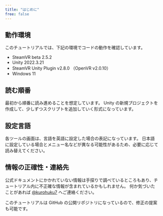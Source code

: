 ```yaml
---
title: "はじめに"
free: false
---
```


## 動作環境
このチュートリアルでは、下記の環境でコードの動作を確認しています。

- SteamVR beta 2.5.2
- Unity 2022.3.21
- SteamVR Unity Plugin v2.8.0 （OpenVR v2.0.10）
- Windows 11

## 読む順番
最初から順番に読み進めることを想定しています。
Unity の新規プロジェクトを作成して、少しずつスクリプトを追加していく形式になっています。

## 設定言語
各ツールの画面は、言語を英語に設定した場合の表記になっています。
日本語に設定している場合とメニュー名などが異なる可能性があるため、必要に応じて読み替えてください。

## 情報の正確性・連絡先
公式ドキュメントにかかれていない情報は手探りで調べているところもあり、チュートリアル内に不正確な情報が含まれているかもしれません。
何か気づいたことがあれば [@kurohuku7](https://twitter.com/kurohuku7) へご連絡ください。

このチュートリアルは GitHub の公開リポジトリになっているので、修正の提案も可能です。